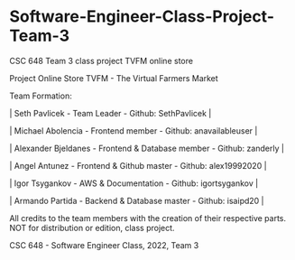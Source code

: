# Software-Engineer-Class-Project-Team-3
CSC 648 Team 3 class project TVFM online store

Project Online Store
TVFM - The Virtual Farmers Market

Team Formation:

| Seth Pavlicek - Team Leader - Github: SethPavlicek |

| Michael Abolencia - Frontend member - Github: anavailableuser |

| Alexander Bjeldanes - Frontend & Database member - Github: zanderly |

| Angel Antunez - Frontend & Github master - Github: alex19992020 |

| Igor Tsygankov - AWS & Documentation - Github: igortsygankov |

| Armando Partida - Backend & Database master - Github: isaipd20 |

All credits to the team members with the creation of their respective parts.
NOT for distribution or edition, class project.

CSC 648 - Software Engineer Class, 2022, Team 3
